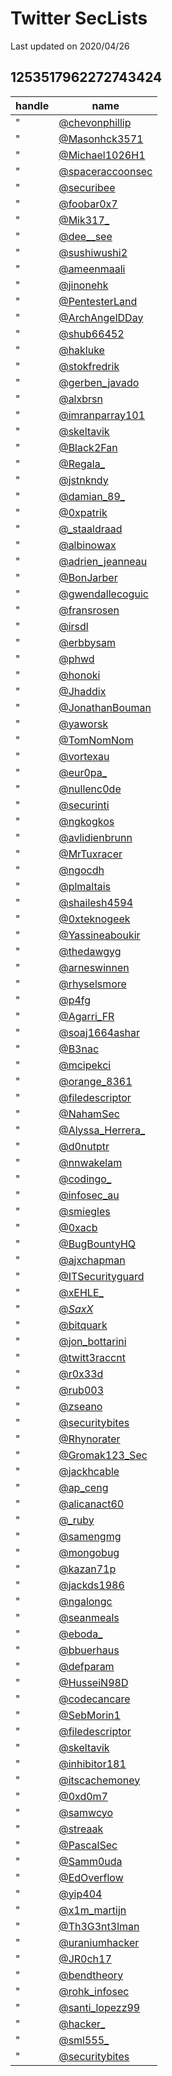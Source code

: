 # Twitter SecLists
Last updated on 2020/04/26


## 1253517962272743424
| handle | name |
|--------|------|
"|[@chevonphillip](https://twitter.com/chevonphillip) | Chevon Phillip|"
"|[@Masonhck3571](https://twitter.com/Masonhck3571) | Masonhck357|"
"|[@Michael1026H1](https://twitter.com/Michael1026H1) | Michael Blake|"
"|[@spaceraccoonsec](https://twitter.com/spaceraccoonsec) | spaceraccoon 🦝|"
"|[@securibee](https://twitter.com/securibee) | The Notorious B.E.E. 🐝|"
"|[@foobar0x7](https://twitter.com/foobar0x7) | foobar7|"
"|[@Mik317_](https://twitter.com/Mik317_) | Michele Romano|"
"|[@dee__see](https://twitter.com/dee__see) | Dominic 🐐|"
"|[@sushiwushi2](https://twitter.com/sushiwushi2) | iamsushi|"
"|[@ameenmaali](https://twitter.com/ameenmaali) | Ameen|"
"|[@jinonehk](https://twitter.com/jinonehk) | Jinone|"
"|[@PentesterLand](https://twitter.com/PentesterLand) | Pentester Land|"
"|[@ArchAngelDDay](https://twitter.com/ArchAngelDDay) | Douglas Day|"
"|[@shub66452](https://twitter.com/shub66452) | $!|3nt_4unt3r|"
"|[@hakluke](https://twitter.com/hakluke) | Luke Stephens (hakluke)|"
"|[@stokfredrik](https://twitter.com/stokfredrik) | STÖK|"
"|[@gerben_javado](https://twitter.com/gerben_javado) | Gerben Javado|"
"|[@alxbrsn](https://twitter.com/alxbrsn) | Alex Birsan|"
"|[@imranparray101](https://twitter.com/imranparray101) | Imran Parray|"
"|[@skeltavik](https://twitter.com/skeltavik) | Bram Ruttens|"
"|[@Black2Fan](https://twitter.com/Black2Fan) | Sergey Bobrov|"
"|[@Regala_](https://twitter.com/Regala_) | Fisher|"
"|[@jstnkndy](https://twitter.com/jstnkndy) | Justin Kennedy|"
"|[@damian_89_](https://twitter.com/damian_89_) | Damian Schwyrz|"
"|[@0xpatrik](https://twitter.com/0xpatrik) | Patrik Hudak|"
"|[@_staaldraad](https://twitter.com/_staaldraad) | & Stalmans|"
"|[@albinowax](https://twitter.com/albinowax) | James Kettle|"
"|[@adrien_jeanneau](https://twitter.com/adrien_jeanneau) | Adrien|"
"|[@BonJarber](https://twitter.com/BonJarber) | Jon Barber|"
"|[@gwendallecoguic](https://twitter.com/gwendallecoguic) | Gwendal Le Coguic|"
"|[@fransrosen](https://twitter.com/fransrosen) | Frans Rosén|"
"|[@irsdl](https://twitter.com/irsdl) | Soroush Dalili 🤖|"
"|[@erbbysam](https://twitter.com/erbbysam) | erbbysamᐸscriptᐳaler|"
"|[@phwd](https://twitter.com/phwd) | ⋆|"
"|[@honoki](https://twitter.com/honoki) | Pieter Hiele|"
"|[@Jhaddix](https://twitter.com/Jhaddix) | Jason Haddix|"
"|[@JonathanBouman](https://twitter.com/JonathanBouman) | Jonathan Bouman|"
"|[@yaworsk](https://twitter.com/yaworsk) | yaworsk|"
"|[@TomNomNom](https://twitter.com/TomNomNom) | TomNomNom|"
"|[@vortexau](https://twitter.com/vortexau) | vortex|"
"|[@eur0pa_](https://twitter.com/eur0pa_) | europa|"
"|[@nullenc0de](https://twitter.com/nullenc0de) | Paul Seekamp|"
"|[@securinti](https://twitter.com/securinti) | Inti De Ceukelaire|"
"|[@ngkogkos](https://twitter.com/ngkogkos) | Nick || hunt4p1zza|"
"|[@avlidienbrunn](https://twitter.com/avlidienbrunn) | ­Mathias Karlsson|"
"|[@MrTuxracer](https://twitter.com/MrTuxracer) | Julien Ahrens|"
"|[@ngocdh](https://twitter.com/ngocdh) | Huy Ngoc|"
"|[@plmaltais](https://twitter.com/plmaltais) | ramsexy|"
"|[@shailesh4594](https://twitter.com/shailesh4594) | Shailesh Suthar|"
"|[@0xteknogeek](https://twitter.com/0xteknogeek) | Joel Margolis|"
"|[@Yassineaboukir](https://twitter.com/Yassineaboukir) | Yassine Aboukir 🐐|"
"|[@thedawgyg](https://twitter.com/thedawgyg) | dawgyg|"
"|[@arneswinnen](https://twitter.com/arneswinnen) | Arne Swinnen|"
"|[@rhyselsmore](https://twitter.com/rhyselsmore) | 🥯|"
"|[@p4fg](https://twitter.com/p4fg) | Peter|"
"|[@Agarri_FR](https://twitter.com/Agarri_FR) | Nicolas Grégoire|"
"|[@soaj1664ashar](https://twitter.com/soaj1664ashar) | 𝔸𝕤𝕙𝕒𝕣 𝕁𝕒𝕧𝕖𝕕|"
"|[@B3nac](https://twitter.com/B3nac) | Kyle|"
"|[@mcipekci](https://twitter.com/mcipekci) | Mustafa Can İPEKÇİ|"
"|[@orange_8361](https://twitter.com/orange_8361) | Orange Tsai  🍊|"
"|[@filedescriptor](https://twitter.com/filedescriptor) | FD|"
"|[@NahamSec](https://twitter.com/NahamSec) | NahamSec|"
"|[@Alyssa_Herrera_](https://twitter.com/Alyssa_Herrera_) | Alyssa Herrera🇩🇰 🏳️‍⚧️|"
"|[@d0nutptr](https://twitter.com/d0nutptr) | d0nut|"
"|[@nnwakelam](https://twitter.com/nnwakelam) | n a f f y | supreme leader|"
"|[@codingo_](https://twitter.com/codingo_) | Michael Skelton|"
"|[@infosec_au](https://twitter.com/infosec_au) | shubs|"
"|[@smiegles](https://twitter.com/smiegles) | Olivier Beg|"
"|[@0xacb](https://twitter.com/0xacb) | André Baptista|"
"|[@BugBountyHQ](https://twitter.com/BugBountyHQ) | BugBountyHQ|"
"|[@ajxchapman](https://twitter.com/ajxchapman) | Alex Chapman|"
"|[@ITSecurityguard](https://twitter.com/ITSecurityguard) | Patrik Fehrenbach🤖|"
"|[@xEHLE_](https://twitter.com/xEHLE_) | xEHLE|"
"|[@_SaxX_](https://twitter.com/_SaxX_) | S. A. X. X.|"
"|[@bitquark](https://twitter.com/bitquark) | bitquark@home|"
"|[@jon_bottarini](https://twitter.com/jon_bottarini) | Jon Bottarini|"
"|[@twitt3raccnt](https://twitter.com/twitt3raccnt) | psaux|"
"|[@r0x33d](https://twitter.com/r0x33d) | Matt|"
"|[@rub003](https://twitter.com/rub003) | 003random|"
"|[@zseano](https://twitter.com/zseano) | zseano💫|"
"|[@securitybites](https://twitter.com/securitybites) | Jesse Kinser|"
"|[@Rhynorater](https://twitter.com/Rhynorater) | Justin Gardner|"
"|[@Gromak123_Sec](https://twitter.com/Gromak123_Sec) | Gromak123_Security|"
"|[@jackhcable](https://twitter.com/jackhcable) | Jack Cable|"
"|[@ap_ceng](https://twitter.com/ap_ceng) | Ashish Padelkar|"
"|[@alicanact60](https://twitter.com/alicanact60) | Ali Tütüncü|"
"|[@_ruby](https://twitter.com/_ruby) | ruby|"
"|[@samengmg](https://twitter.com/samengmg) | samuel eng |"
"|[@mongobug](https://twitter.com/mongobug) | mongo|"
"|[@kazan71p](https://twitter.com/kazan71p) | kazan71p|"
"|[@jackds1986](https://twitter.com/jackds1986) | Daniel Bakker|"
"|[@ngalongc](https://twitter.com/ngalongc) | Ron Chan|"
"|[@seanmeals](https://twitter.com/seanmeals) | Sean Melia|"
"|[@eboda_](https://twitter.com/eboda_) | eboda|"
"|[@bbuerhaus](https://twitter.com/bbuerhaus) | Brett Buerhaus|"
"|[@defparam](https://twitter.com/defparam) | Evan Custodio|"
"|[@HusseiN98D](https://twitter.com/HusseiN98D) | Hussein Daher|"
"|[@codecancare](https://twitter.com/codecancare) | todayisnew|"
"|[@SebMorin1](https://twitter.com/SebMorin1) | Sébastien Morin|"
"|[@filedescriptor](https://twitter.com/filedescriptor) | FD|"
"|[@skeltavik](https://twitter.com/skeltavik) | Bram Ruttens|"
"|[@inhibitor181](https://twitter.com/inhibitor181) | Cosmin|"
"|[@itscachemoney](https://twitter.com/itscachemoney) | Tanner|"
"|[@0xd0m7](https://twitter.com/0xd0m7) | 0xd0m7|"
"|[@samwcyo](https://twitter.com/samwcyo) | Sam Curry (zlz)|"
"|[@streaak](https://twitter.com/streaak) | Akhil|"
"|[@PascalSec](https://twitter.com/PascalSec) | Pascal S|"
"|[@Samm0uda](https://twitter.com/Samm0uda) | Youssef Sammouda|"
"|[@EdOverflow](https://twitter.com/EdOverflow) | Ed|"
"|[@yip404](https://twitter.com/yip404) | Mohamed Ebrahem|"
"|[@x1m_martijn](https://twitter.com/x1m_martijn) | x1m|"
"|[@Th3G3nt3lman](https://twitter.com/Th3G3nt3lman) | Th3G3nt3lman 🇯🇴|"
"|[@uraniumhacker](https://twitter.com/uraniumhacker) | Uranium238|"
"|[@JR0ch17](https://twitter.com/JR0ch17) | JR0ch17|"
"|[@bendtheory](https://twitter.com/bendtheory) | bend theory|"
"|[@rohk_infosec](https://twitter.com/rohk_infosec) | Kevin|"
"|[@santi_lopezz99](https://twitter.com/santi_lopezz99) | Santiago Lopez|"
"|[@hacker_](https://twitter.com/hacker_) | Corben Leo|"
"|[@sml555_](https://twitter.com/sml555_) | Sajeeb Lohani (sml555)|"
"|[@securitybites](https://twitter.com/securitybites) | Jesse Kinser|"


